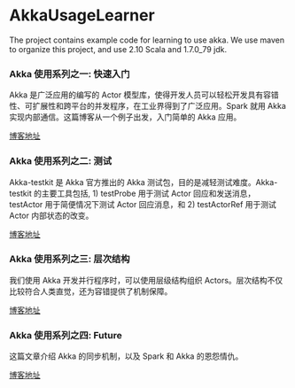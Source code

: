 # AkkaUsageLearner
The project contains example code for learning to use akka. We use maven to organize this project, and use 2.10 Scala and 1.7.0_79 jdk.


### Akka 使用系列之一: 快速入门

Akka 是广泛应用的编写的 Actor 模型库，使得开发人员可以轻松开发具有容错性、可扩展性和跨平台的并发程序，在工业界得到了广泛应用。Spark 就用 Akka 实现内部通信。这篇博客从一个例子出发，入门简单的 Akka 应用。

[博客地址](http://www.algorithmdog.com/akka-usage-getstarted)

### Akka 使用系列之二: 测试

 Akka-testkit 是 Akka 官方推出的 Akka 测试包，目的是减轻测试难度。Akka-testkit 的主要工具包括, 1) testProbe 用于测试 Actor 回应和发送消息，testActor 用于简便情况下测试 Actor 回应消息，和 2) testActorRef 用于测试 Actor 内部状态的改变。
 
[博客地址]( http://www.algorithmdog.com/akka-test)

### Akka 使用系列之三: 层次结构

 我们使用 Akka 开发并行程序时，可以使用层级结构组织 Actors。层次结构不仅比较符合人类直觉，还为容错提供了机制保障。
 
[博客地址]( http://www.algorithmdog.com/akka-hierarchy-fault)


### Akka 使用系列之四: Future

 这篇文章介绍 Akka 的同步机制，以及 Spark 和 Akka 的恩怨情仇。
 
[博客地址]( http://www.algorithmdog.com/akka-4-future)
